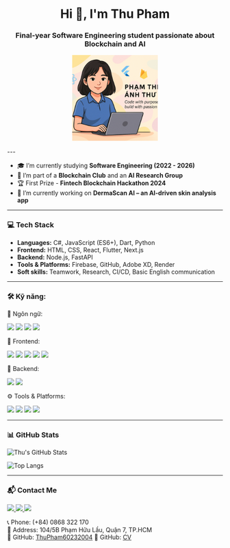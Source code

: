 <h1 align="center">Hi 👋, I'm Thu Pham</h1>
<h3 align="center">Final-year Software Engineering student passionate about Blockchain and AI</h3>
<p align="center">
  <img src="ChatGPT Image May 16, 2025, 05_07_08 PM.png" alt="Thu Pham" width="200"/>
</p>
---

- 🎓 I’m currently studying **Software Engineering (2022 - 2026)**  
- 🧠 I’m part of a **Blockchain Club** and an **AI Research Group**  
- 🏆 First Prize - **Fintech Blockchain Hackathon 2024**  
- 🔭 I’m currently working on **DermaScan AI – an AI-driven skin analysis app**

---

### 💻 Tech Stack

- **Languages:** C#, JavaScript (ES6+), Dart, Python  
- **Frontend:** HTML, CSS, React, Flutter, Next.js  
- **Backend:** Node.js, FastAPI  
- **Tools & Platforms:** Firebase, GitHub, Adobe XD, Render  
- **Soft skills:** Teamwork, Research, CI/CD, Basic English communication  

---

### 🛠️ Kỹ năng:

🧠 Ngôn ngữ:
<p> <img src="https://img.shields.io/badge/C%23-239120?style=flat-square&logo=c-sharp&logoColor=white"/> <img src="https://img.shields.io/badge/JavaScript-F7DF1E?style=flat-square&logo=javascript&logoColor=black"/> <img src="https://img.shields.io/badge/Dart-0175C2?style=flat-square&logo=dart&logoColor=white"/> <img src="https://img.shields.io/badge/Python-3776AB?style=flat-square&logo=python&logoColor=white"/> </p>
🎨 Frontend:
<p> <img src="https://img.shields.io/badge/HTML5-E34F26?style=flat-square&logo=html5&logoColor=white"/> <img src="https://img.shields.io/badge/CSS3-1572B6?style=flat-square&logo=css3&logoColor=white"/> <img src="https://img.shields.io/badge/React-20232A?style=flat-square&logo=react&logoColor=61DAFB"/> <img src="https://img.shields.io/badge/Flutter-02569B?style=flat-square&logo=flutter&logoColor=white"/> <img src="https://img.shields.io/badge/Next.js-000000?style=flat-square&logo=nextdotjs&logoColor=white"/> </p>
🧩 Backend:
<p> <img src="https://img.shields.io/badge/Node.js-339933?style=flat-square&logo=nodedotjs&logoColor=white"/> <img src="https://img.shields.io/badge/FastAPI-009688?style=flat-square&logo=fastapi&logoColor=white"/> </p>
⚙️ Tools & Platforms:
<p> <img src="https://img.shields.io/badge/Firebase-FFCA28?style=flat-square&logo=firebase&logoColor=black"/> <img src="https://img.shields.io/badge/GitHub-181717?style=flat-square&logo=github&logoColor=white"/> <img src="https://img.shields.io/badge/Adobe%20XD-FF61F6?style=flat-square&logo=adobe-xd&logoColor=white"/> <img src="https://img.shields.io/badge/Render-46E3B7?style=flat-square&logo=render&logoColor=white"/> </p>

---
### 📊 GitHub Stats

![Thu's GitHub Stats](https://github-readme-stats.vercel.app/api?username=ThuPham60232004&show_icons=true&theme=tokyonight)

![Top Langs](https://github-readme-stats.vercel.app/api/top-langs/?username=ThuPham60232004&layout=compact&theme=radical)

---
### 📬 Contact Me

<a href="https://www.linkedin.com/in/anh-th%C6%B0-ph%E1%BA%A1m-th%E1%BB%8B-226002366/" target="_blank">
  <img src="https://img.shields.io/badge/LINKEDIN-0077B5?style=for-the-badge&logo=linkedin&logoColor=white"/>
</a>
<a href="https://www.facebook.com/re.mi.790256/" target="_blank">
  <img src="https://img.shields.io/badge/FACEBOOK-4267B2?style=for-the-badge&logo=facebook&logoColor=white"/>
</a>
<a href="mailto:phamthianhthu6023789@gmail.com">
  <img src="https://img.shields.io/badge/GMAIL-D14836?style=for-the-badge&logo=gmail&logoColor=white"/>
</a>

📞 Phone: (+84) 0868 322 170  
📍 Address: 104/5B Phạm Hữu Lầu, Quận 7, TP.HCM  
🔗 GitHub: [ThuPham60232004](https://github.com/ThuPham60232004)
📍 GitHub: [CV](https://www.canva.com/design/DAGfhgFZskc/-g49URWEMAQ_tOzHKR6Wug/edit?utm_content=DAGfhgFZskc&utm_campaign=designshare&utm_medium=link2&utm_source=sharebutton)


